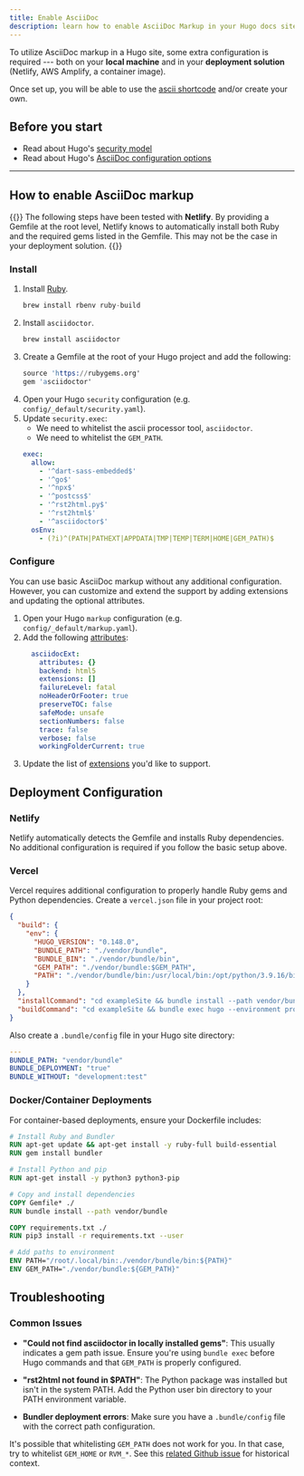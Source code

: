 ```yaml
---
title: Enable AsciiDoc
description: learn how to enable AsciiDoc Markup in your Hugo docs site.
---
```


To utilize AsciiDoc markup in a Hugo site, some extra configuration is required --- both on your **local machine** and in your **deployment solution** (Netlify, AWS Amplify, a container image). 

Once set up, you will be able to use the [ascii shortcode](/reference/layouts/shortcodes/ascii) and/or create your own.

## Before you start 

- Read about Hugo's [security model](https://gohugo.io/about/security/)
- Read about Hugo's [AsciiDoc configuration options](https://gohugo.io/getting-started/configuration-markup/#asciidoc)

---

## How to enable AsciiDoc markup

{{<notice info >}}
The following steps have been tested with **Netlify**. By providing a Gemfile at the root level, Netlify knows to automatically install both Ruby and the required gems listed in the Gemfile. This may not be the case in your deployment solution.
{{</notice>}}

### Install

1. Install [Ruby](https://www.ruby-lang.org/en/downloads/).
   ```s
   brew install rbenv ruby-build
   ```
2. Install `asciidoctor`.
   ```s
   brew install asciidoctor
   ```
3. Create a Gemfile at the root of your Hugo project and add the following:
   ```s
   source 'https://rubygems.org'
   gem 'asciidoctor'
   ```
4. Open your Hugo `security` configuration (e.g. `config/_default/security.yaml`).
5. Update `security.exec`:
   - We need to whitelist the ascii processor tool, `asciidoctor`.
   - We need to whitelist the `GEM_PATH`.
   ```yaml
   exec:
     allow:
       - '^dart-sass-embedded$'
       - '^go$'
       - '^npx$'
       - '^postcss$'
       - '^rst2html.py$'
       - '^rst2html$'
       - '^asciidoctor$'
     osEnv: 
       - (?i)^(PATH|PATHEXT|APPDATA|TMP|TEMP|TERM|HOME|GEM_PATH)$
   ```

### Configure

You can use basic AsciiDoc markup without any additional configuration. However, you can customize and extend the support by adding extensions and updating the optional attributes.

1. Open your Hugo `markup` configuration (e.g. `config/_default/markup.yaml`).
2. Add the following [attributes](https://gohugo.io/getting-started/configuration-markup/#asciidoc-settings-explained):
   ```yaml
     asciidocExt:
       attributes: {}
       backend: html5
       extensions: []
       failureLevel: fatal
       noHeaderOrFooter: true
       preserveTOC: false
       safeMode: unsafe
       sectionNumbers: false
       trace: false
       verbose: false
       workingFolderCurrent: true
   ```
3. Update the list of [extensions](https://gohugo.io/getting-started/configuration-markup/#extensions) you'd like to support.


## Deployment Configuration

### Netlify

Netlify automatically detects the Gemfile and installs Ruby dependencies. No additional configuration is required if you follow the basic setup above.

### Vercel

Vercel requires additional configuration to properly handle Ruby gems and Python dependencies. Create a `vercel.json` file in your project root:

```json
{
  "build": {
    "env": {
      "HUGO_VERSION": "0.148.0",
      "BUNDLE_PATH": "./vendor/bundle",
      "BUNDLE_BIN": "./vendor/bundle/bin",
      "GEM_PATH": "./vendor/bundle:$GEM_PATH",
      "PATH": "./vendor/bundle/bin:/usr/local/bin:/opt/python/3.9.16/bin:$PATH"
    }
  },
  "installCommand": "cd exampleSite && bundle install --path vendor/bundle --deployment && pip3 install -r requirements.txt --user && npm install",
  "buildCommand": "cd exampleSite && bundle exec hugo --environment production --minify"
}
```

Also create a `.bundle/config` file in your Hugo site directory:

```yaml
---
BUNDLE_PATH: "vendor/bundle"
BUNDLE_DEPLOYMENT: "true"
BUNDLE_WITHOUT: "development:test"
```

### Docker/Container Deployments

For container-based deployments, ensure your Dockerfile includes:

```dockerfile
# Install Ruby and Bundler
RUN apt-get update && apt-get install -y ruby-full build-essential
RUN gem install bundler

# Install Python and pip
RUN apt-get install -y python3 python3-pip

# Copy and install dependencies
COPY Gemfile* ./
RUN bundle install --path vendor/bundle

COPY requirements.txt ./
RUN pip3 install -r requirements.txt --user

# Add paths to environment
ENV PATH="/root/.local/bin:./vendor/bundle/bin:${PATH}"
ENV GEM_PATH="./vendor/bundle:${GEM_PATH}"
```

## Troubleshooting

### Common Issues

- **"Could not find asciidoctor in locally installed gems"**: This usually indicates a gem path issue. Ensure you're using `bundle exec` before Hugo commands and that `GEM_PATH` is properly configured.

- **"rst2html not found in $PATH"**: The Python package was installed but isn't in the system PATH. Add the Python user bin directory to your PATH environment variable.

- **Bundler deployment errors**: Make sure you have a `.bundle/config` file with the correct path configuration.

It's possible that whitelisting `GEM_PATH` does not work for you. In that case, try to whitelist `GEM_HOME` or `RVM_*`. See this [related Github issue](https://github.com/gohugoio/hugo/issues/9741) for historical context.

